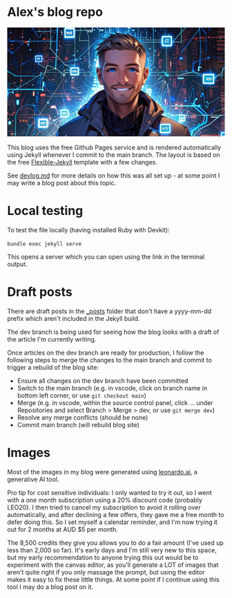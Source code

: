 # Alex's blog repo

![](assets/img/testing/anime_god_4_wide.jpg)

This blog uses the free Github Pages service and is rendered automatically using Jekyll whenever I commit to the main branch. The layout is based on the free [Flexible-Jekyll](https://github.com/artemsheludko/flexible-jekyll) template with a few changes.

See [devlog.md](devlog.md) for more details on how this was all set up - at some point I may write a blog post about this topic.

# Local testing

To test the file locally (having installed Ruby with Devkit):

```bundle exec jekyll serve```

This opens a server which you can open using the link in the terminal output.

# Draft posts

There are draft posts in the [_posts](_posts) folder that don't have a yyyy-mm-dd prefix which aren't included in the Jekyll build.

The dev branch is being used for seeing how the blog looks with a draft of the article I'm currently writing.

Once articles on the dev branch are ready for production, I follow the following steps to merge the changes to the main branch and commit to trigger a rebuild of the blog site:

* Ensure all changes on the dev branch have been committed
* Switch to the main branch (e.g. in vscode, click on branch name in bottom left corner, or use `git checkout main`)
* Merge (e.g. in vscode, within the source control panel, click ... under Repositories and select Branch > Merge > dev, or use `git merge dev`)
* Resolve any merge conflicts (should be none)
* Commit main branch (will rebuild blog site)

# Images

Most of the images in my blog were generated using [leonardo.ai](leonardo.ai), a generative AI tool.

Pro tip for cost sensitive individuals: I only wanted to try it out, so I went with a one month subscription using a 20% discount code (probably LEO20). I then tried to cancel my subscription to avoid it rolling over automatically, and after declining a few offers, they gave me a free month to defer doing this. So I set myself a calendar reminder, and I'm now trying it out for 2 months at AUD $5 per month.

The 8,500 credits they give you allows you to do a fair amount (I've used up less than 2,000 so far). It's early days and I'm still very new to this space, but my early recommendation to anyone trying this out would be to experiment with the canvas editor, as you'll generate a LOT of images that aren't quite right if you only massage the prompt, but using the editor makes it easy to fix these little things. At some point if I continue using this tool I may do a blog post on it.